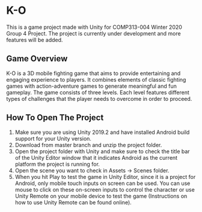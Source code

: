 # K-O
 This is a game project made with Unity for COMP313-004 Winter 2020 Group 4 Project. The project is currently under development and more features will be added. 

## Game Overview

K-O is a 3D mobile fighting game that aims to provide entertaining and engaging experience to players. It combines elements of classic fighting games with action-adventure games to generate meaningful and fun gameplay. The game consists of three levels. Each level features different types of challenges that the player needs to overcome in order to proceed. 

## How To Open The Project

1. Make sure you are using Unity 2019.2 and have installed Android build support for your Unity version.
2. Download from master branch and unzip the project folder.
3. Open the project folder with Unity and make sure to check the title bar of the Unity Editor window that it indicates Android as the current platform the project is running for.
4. Open the scene you want to check in Assets -> Scenes folder.
5. When you hit Play to test the game in Unity Editor, since it is a project for Android, only mobile touch inputs on screen can be used. You can use mouse to click on these on-screen inputs to control the character or use Unity Remote on your mobile device to test the game (Instructions on how to use Unity Remote can be found online). 
